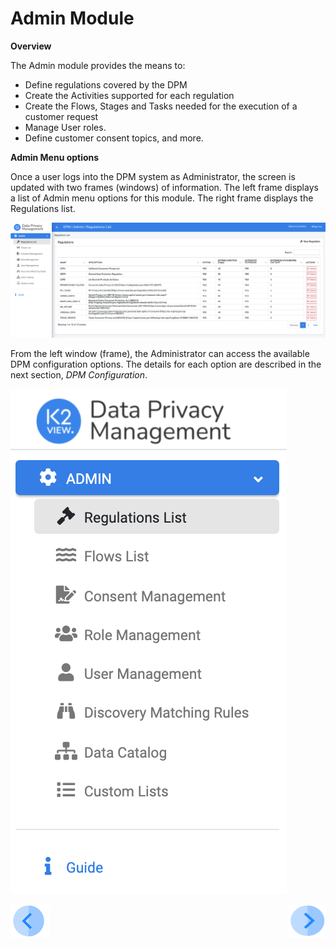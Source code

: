 

# Admin Module

**Overview**

The Admin module provides the means to:
- Define regulations covered by the DPM
- Create the Activities supported for each regulation 
- Create the Flows, Stages and Tasks needed for the execution of a customer request 
- Manage User roles.
- Define customer consent topics, and more.

**Admin Menu options**

Once a user logs into the DPM system as Administrator, the screen is updated with two frames (windows) of information. The left frame displays a list of Admin menu options for this module.  The right frame displays the Regulations list.   

![image](/articles/DPM/images/figure_2_admin_module.png)                           



From the left window (frame), the Administrator can access the available DPM configuration options. The details for each option are described in the next section, <i>DPM Configuration</i>.



![image](/articles/DPM/images/figure_3_admin_menu.png)





[![Previous](/articles/DPM/images/Previous.png)](/articles/DPM/02_Admin_Module/README.md)[<img align="right" width="60" height="54" src="/articles/DPM/images/Next.png">](/articles/DPM/02_Admin_Module/02_DPM_Configuration.md)
